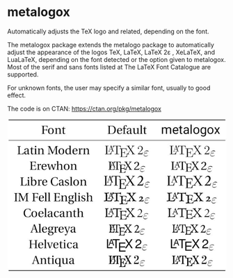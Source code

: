 # metalogox
Automatically adjusts the TeX logo and related, depending on the font.

The metalogox package extends the metalogo package to automatically adjust the appearance of the logos TeX, LaTeX, LaTeX 2ε , XeLaTeX, and LuaLaTeX, depending on the font detected or the option given to metalogox. Most of the serif and sans fonts listed at The LaTeX Font Catalogue are supported.

For unknown fonts, the user may specify a similar font, usually to good effect.

The code is on CTAN: https://ctan.org/pkg/metalogox

![Sample logos](https://raw.githubusercontent.com/bdtc/metalogox/main/sample.jpg)
